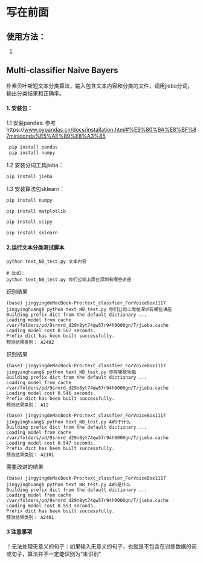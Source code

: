  

# 写在前面

## 使用方法：

1. 


## Multi-classifier Naive Bayers

朴素贝叶斯短文本分类算法，输入包含文本内容和分类的文件，调用jieba分词，输出分类结果和正确率。

#### 1. 安装包：

1.1 安装pandas: 参考https://www.pypandas.cn/docs/installation.html#%E9%80%9A%E8%BF%87miniconda%E5%AE%89%E8%A3%85

```python
 pip install pandas
 pip install numpy
```

1.2 安装分词工具jieba：

```python
pip install jieba
```

1.3 安装算法包sklearn：

```python
pip install numpy

pip install matplotlib

pip install scipy

pip install sklearn
```



#### 2.运行文本分类测试脚本

```shell
python text_NB_test.py 文本内容

# 比如：
python text_NB_test.py 你们公司上周在深圳有哪些讲座

```

识别结果

```
(base) jingyingdeMacBook-Pro:text_classfier_ForVoiceBox1117 jingyinghuang$ python text_NB_test.py 你们公司上周在深圳有哪些讲座
Building prefix dict from the default dictionary ...
Loading model from cache /var/folders/pd/9srmrd_d29n8yt74qw57r94h0000gn/T/jieba.cache
Loading model cost 0.567 seconds.
Prefix dict has been built successfully.
预测结果类别： A2402
```

识别结果

```
(base) jingyingdeMacBook-Pro:text_classfier_ForVoiceBox1117 jingyinghuang$ python text_NB_test.py 你有哪些功能
Building prefix dict from the default dictionary ...
Loading model from cache /var/folders/pd/9srmrd_d29n8yt74qw57r94h0000gn/T/jieba.cache
Loading model cost 0.546 seconds.
Prefix dict has been built successfully.
预测结果类别： A12

(base) jingyingdeMacBook-Pro:text_classfier_ForVoiceBox1117 jingyinghuang$ python text_NB_test.py AWS干什么
Building prefix dict from the default dictionary ...
Loading model from cache /var/folders/pd/9srmrd_d29n8yt74qw57r94h0000gn/T/jieba.cache
Loading model cost 0.547 seconds.
Prefix dict has been built successfully.
预测结果类别： A2101
```

需要改进的结果

```
(base) jingyingdeMacBook-Pro:text_classfier_ForVoiceBox1117 jingyinghuang$ python text_NB_test.py AWS是什么
Building prefix dict from the default dictionary ...
Loading model from cache /var/folders/pd/9srmrd_d29n8yt74qw57r94h0000gn/T/jieba.cache
Loading model cost 0.553 seconds.
Prefix dict has been built successfully.
预测结果类别： A2401
```



#### 3 注意事项

！无法处理无意义的句子：如果输入无意义的句子，也就是不包含在训练数据的词或句子，算法并不一定能识别为“未识别”



